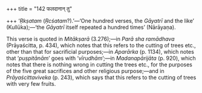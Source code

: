 +++
title = "142 फलदानान् तु"

+++
‘*Ṛkṣatam* (*Ṛcśatam*?).’—‘One hundred verses, the *Gāyatrī* and the
like’ (Kullūka);—‘the *Gāyatrī* itself repeated a hundred times’
(Nārāyaṇa).

This verse is quoted in *Mitākṣarā* (3.276);—in *Parā* *sha* *ramādhava*
(Prāyaścitta, p. 434), which notes that this refers to the cutting of
trees etc., other than that for sacrificial purposes;—in *Aparārka* (p.
1134), which notes that ‘*puṣpitānām*’ goes with ‘*vīrudhām*’;—in
*Madanapārijāta* (p. 920), which notes that there is nothing wrong in
cutting the trees etc., for the purposes of the five great sacrifices
and other religious purpose;—and in *Prāyaścittaviveka* (p. 243), which
says that this refers to the cutting of trees with very few fruits.


